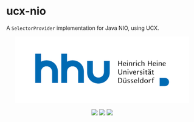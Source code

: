 # ucx-nio

A `SelectorProvider` implementation for Java NIO, using UCX.

<p align="center">
<img src=logo.svg height=175>
</p>

<p align="center">
  <a href="https://travis-ci.com/hhu-bsinfo/ucx-nio"><img src="https://www.travis-ci.com/hhu-bsinfo/ucx-nio.svg?branch=master"></a>
  <a href="https://openjdk.java.net/projects/jdk8/"><img src="https://img.shields.io/badge/java-11-blue.svg"></a>
  <a href="https://github.com/hhu-bsinfo/observatory/blob/master/LICENSE"><img src="https://img.shields.io/badge/license-GPLv3-orange.svg"></a>
</p>